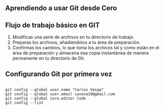 ## Aprendiendo a usar Git desde Cero

## Flujo de trabajo básico en GIT
1. Modificas una serie de archivos en tu directorio de trabajo.
2. Preparas los archivos, añadiendolos a tu área de preparación.
3. Confirmas los cambios, lo que toma los archivos tal y como están en el área de preparación y almacena esa copia instantánea de manera permanente en tu directorio de Git.

## Configurando Git por primera vez

```

git config --global user.name "Carlos Vesga"
git config --global user.email cavesa10@gmail.com
git config --global core.editor Code
git config --list

```
